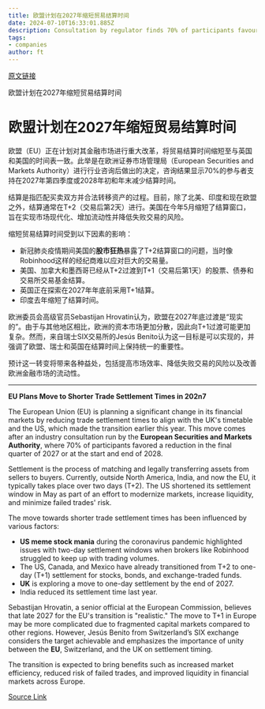 ```yaml
---
title: 欧盟计划在2027年缩短贸易结算时间
date: 2024-07-10T16:33:01.885Z
description: Consultation by regulator finds 70% of participants favour reduction that would align with UK’s timing
tags: 
- companies
author: ft
---
```


[原文链接](https://ft.com/content/26436fcf-8971-4e79-b3e2-81aa1594aefc)

欧盟计划在2027年缩短贸易结算时间

# 欧盟计划在2027年缩短贸易结算时间

欧盟（EU）正在计划对其金融市场进行重大改革，将贸易结算时间缩短至与英国和美国的时间表一致。此举是在欧洲证券市场管理局（European Securities and Markets Authority）进行行业咨询后做出的决定，咨询结果显示70%的参与者支持在2027年第四季度或2028年初和年末减少结算时间。

结算是指匹配买卖双方并合法转移资产的过程。目前，除了北美、印度和现在欧盟之外，结算通常在T+2（交易后第2天）进行。美国在今年5月缩短了结算窗口，旨在实现市场现代化、增加流动性并降低失败交易的风险。

缩短贸易结算时间受到以下因素的影响：
- 新冠肺炎疫情期间美国的**股市狂热**暴露了T+2结算窗口的问题，当时像Robinhood这样的经纪商难以应对巨大的交易量。
- 美国、加拿大和墨西哥已经从T+2过渡到T+1（交易后第1天）的股票、债券和交易所交易基金结算。
- 英国正在探索在2027年年底前采用T+1结算。
- 印度去年缩短了结算时间。

欧洲委员会高级官员Sebastijan Hrovatin认为，欧盟在2027年底过渡是“现实的”。由于与其他地区相比，欧洲的资本市场更加分散，因此向T+1过渡可能更加复杂。然而，来自瑞士SIX交易所的Jesús Benito认为这一目标是可以实现的，并强调了欧盟、瑞士和英国在结算时间上保持统一的重要性。

预计这一转变将带来各种益处，包括提高市场效率、降低失败交易的风险以及改善欧洲金融市场的流动性。

---

 **EU Plans Move to Shorter Trade Settlement Times in 202n7**

The European Union (EU) is planning a significant change in its financial markets by reducing trade settlement times to align with the UK's timetable and the US, which made the transition earlier this year. This move comes after an industry consultation run by the **European Securities and Markets Authority**, where 70% of participants favored a reduction in the final quarter of 2027 or at the start and end of 2028.

Settlement is the process of matching and legally transferring assets from sellers to buyers. Currently, outside North America, India, and now the EU, it typically takes place over two days (T+2). The US shortened its settlement window in May as part of an effort to modernize markets, increase liquidity, and minimize failed trades' risk.

The move towards shorter trade settlement times has been influenced by various factors:
- **US meme stock mania** during the coronavirus pandemic highlighted issues with two-day settlement windows when brokers like Robinhood struggled to keep up with trading volumes.
- The US, Canada, and Mexico have already transitioned from T+2 to one-day (T+1) settlement for stocks, bonds, and exchange-traded funds.
- **UK** is exploring a move to one-day settlement by the end of 2027.
- India reduced its settlement time last year.

Sebastijan Hrovatin, a senior official at the European Commission, believes that late 2027 for the EU's transition is "realistic." The move to T+1 in Europe may be more complicated due to fragmented capital markets compared to other regions. However, Jesús Benito from Switzerland’s SIX exchange considers the target achievable and emphasizes the importance of unity between the **EU**, Switzerland, and the UK on settlement timing.

The transition is expected to bring benefits such as increased market efficiency, reduced risk of failed trades, and improved liquidity in financial markets across Europe.

[Source Link](https://ft.com/content/26436fcf-8971-4e79-b3e2-81aa1594aefc)

